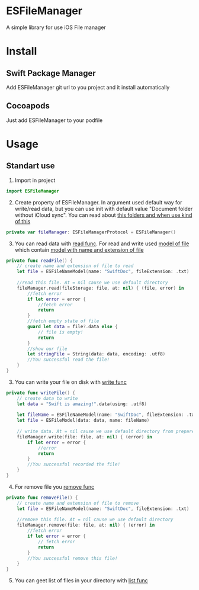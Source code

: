 # ESFileManager

A simple library for use iOS File manager

# Install

## Swift Package Manager

Add ESFileManager git url to you project and it install automatically

## Cocoapods

Just add ESFileManager to your podfile

# Usage

## Standart use

1) Import in project

```swift
import ESFileManager
```

2) Create property of ESFileManager. In argument used default way for write/read data, but you can use init with default value "Document folder without iCloud sync". You can read about [this folders and when use kind of this](https://eskaria.github.io/ESFileManager/Enums/ESFileExtensionType.html)

```swift
private var fileManager: ESFileManagerProtocol = ESFileManager()
```

3) You can read data with [read func](https://eskaria.github.io/ESFileManager/Protocols/ESFileManagerProtocol.html#/s:13ESFileManager0aB8ProtocolP4read11fileStorage2at10completionyAA0A9NameModelV_AA0aB9DirectoryOSgyAA0aJ0VSg_s5Error_pSgtcSgtF). For read and write used [model of file](https://eskaria.github.io/ESFileManager/Structs/ESFileModel.html) which contain [model with name and extension of file](https://eskaria.github.io/ESFileManager/Structs/ESFileNameModel.html)


```swift
private func readFile() {
    // create name and extension of file to read
    let file = ESFileNameModel(name: "SwiftDoc", fileExtension: .txt)
    
    //read this file. At = nil cause we use default directory
    fileManager.read(fileStorage: file, at: nil) { (file, error) in
        //fetch error
        if let error = error {
            //fetch error
            return
        }
        //fetch empty state of file
        guard let data = file?.data else {
            // file is empty!
            return
        }
        //show our file
        let stringFile = String(data: data, encoding: .utf8)
        //You successful read the file!
    }
}
```

3) You can write your file on disk with [write func](https://eskaria.github.io/ESFileManager/Protocols/ESFileManagerProtocol.html#/s:13ESFileManager0aB8ProtocolP5write4file2at10completionyAA0A5ModelV_AA0aB9DirectoryOSgys5Error_pSgcSgtF)

```swift
private func writeFile() {
    // create data to write
    let data = "Swift is amazing!".data(using: .utf8)
    
    let fileName = ESFileNameModel(name: "SwiftDoc", fileExtension: .txt)
    let file = ESFileModel(data: data, name: fileName)
    
    // write data. At = nil cause we use default directory from prepareVC method
    fileManager.write(file: file, at: nil) { (error) in
        if let error = error {
            //error
            return
        }
        //You successful recorded the file!
    }
}
```

4) For remove file you [remove func](https://eskaria.github.io/ESFileManager/Protocols/ESFileManagerProtocol.html#/s:13ESFileManager0aB8ProtocolP6remove4file2at10completionyAA0A9NameModelV_AA0aB9DirectoryOSgys5Error_pSgcSgtF)

```swift
private func removeFile() {
    // create name and extension of file to remove
    let file = ESFileNameModel(name: "SwiftDoc", fileExtension: .txt)
    
    //remove this file. At = nil cause we use default directory
    fileManager.remove(file: file, at: nil) { (error) in
        //fetch error
        if let error = error {
            // fetch error
            return
        }
        //You successful remove this file!
    }
}
```

5) You can geet list of files in your directory with [list func](https://eskaria.github.io/ESFileManager/Protocols/ESFileManagerProtocol.html#/s:13ESFileManager0aB8ProtocolP9listFiles2at10completionyAA0aB9DirectoryOSg_ySayAA0A9NameModelVGSg_s5Error_pSgtcSgtF)
